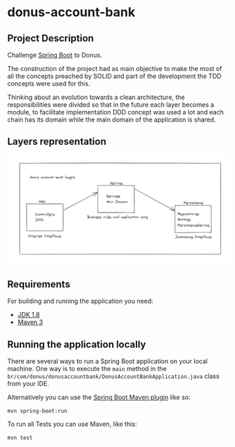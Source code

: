 # donus-account-bank

## Project Description
Challenge [Spring Boot](http://projects.spring.io/spring-boot/) to Donus.

The construction of the project had as main objective to make the most of all the concepts preached by SOLID and part of the development the TDD concepts were used for this.

Thinking about an evolution towards a clean architecture, the responsibilities were divided so that in the future each layer becomes a module, to facilitate implementation DDD concept was used a lot and each chain has its domain while the main domain of the application is shared.

## Layers representation
![img.png](img.png)

## Requirements

For building and running the application you need:

- [JDK 1.8](http://www.oracle.com/technetwork/java/javase/downloads/jdk8-downloads-2133151.html)
- [Maven 3](https://maven.apache.org)

## Running the application locally

There are several ways to run a Spring Boot application on your local machine. One way is to execute the `main` method in the `br/com/donus/donusaccountbank/DonusAccountBankApplication.java` class from your IDE.

Alternatively you can use the [Spring Boot Maven plugin](https://docs.spring.io/spring-boot/docs/current/reference/html/build-tool-plugins-maven-plugin.html) like so:

```shell
mvn spring-boot:run
```
To run all Tests you can use Maven, like this:
```shell
mvn test
```
